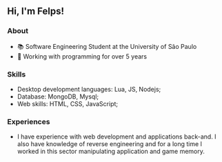 ## Hi, I'm Felps!
### About
- 📚 Software Engineering Student at the University of São Paulo
- 🚀 Working with programming for over 5 years

### Skills
 - Desktop development languages: Lua, JS, Nodejs; 
 - Database: MongoDB, Mysql;
 - Web skills: HTML, CSS, JavaScript;

### Experiences
  - I have experience with web development and applications back-and. I also have knowledge of reverse engineering and for a long time I worked in this sector manipulating application and game memory.
